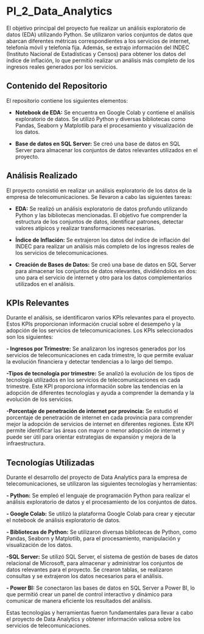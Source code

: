 # PI_2_Data_Analytics

El objetivo principal del proyecto fue realizar un análisis exploratorio de datos (EDA) utilizando Python. Se utilizaron varios conjuntos de datos que abarcan diferentes métricas correspondientes a los servicios de internet, telefonía móvil y telefonía fija. Además, se extrajo información del INDEC (Instituto Nacional de Estadísticas y Censos) para obtener los datos del índice de inflación, lo que permitió realizar un análisis más completo de los ingresos reales generados por los servicios.

## Contenido del Repositorio

El repositorio contiene los siguientes elementos:

- **Notebook de EDA:** Se encuentra en Google Colab y contiene el análisis exploratorio de datos. Se utilizó Python y diversas bibliotecas como Pandas, Seaborn y Matplotlib para el procesamiento y visualización de los datos.

- **Base de datos en SQL Server:** Se creó una base de datos en SQL Server para almacenar los conjuntos de datos relevantes utilizados en el proyecto.

## Análisis Realizado

El proyecto consistió en realizar un análisis exploratorio de los datos de la empresa de telecomunicaciones. Se llevaron a cabo las siguientes tareas:

- **EDA:** Se realizó un análisis exploratorio de datos profundo utilizando Python y las bibliotecas mencionadas. El objetivo fue comprender la estructura de los conjuntos de datos, identificar patrones, detectar valores atípicos y realizar transformaciones necesarias.

- **Índice de Inflación:** Se extrajeron los datos del índice de inflación del INDEC para realizar un análisis más completo de los ingresos reales de los servicios de telecomunicaciones.

- **Creación de Bases de Datos:** Se creó una base de datos en SQL Server para almacenar los conjuntos de datos relevantes, dividiéndolos en dos: uno para el servicio de internet y otro para los datos complementarios utilizados en el análisis.

## KPIs Relevantes

Durante el análisis, se identificaron varios KPIs relevantes para el proyecto. Estos KPIs proporcionan información crucial sobre el desempeño y la adopción de los servicios de telecomunicaciones. Los KPIs seleccionados son los siguientes:

**- Ingresos por Trimestre:** Se analizaron los ingresos generados por los servicios de telecomunicaciones en cada trimestre, lo que permite evaluar la evolución financiera y detectar tendencias a lo largo del tiempo.

**-Tipos de tecnología por trimestre:** Se analizó la evolución de los tipos de tecnología utilizados en los servicios de telecomunicaciones en cada trimestre. Este KPI proporciona información sobre las tendencias en la adopción de diferentes tecnologías y ayuda a comprender la demanda y la evolución de los servicios.

**-Porcentaje de penetración de internet por provincia:** Se estudió el porcentaje de penetración de internet en cada provincia para comprender mejor la adopción de servicios de internet en diferentes regiones. Este KPI permite identificar las áreas con mayor o menor adopción de internet y puede ser útil para orientar estrategias de expansión y mejora de la infraestructura.

## Tecnologías Utilizadas

Durante el desarrollo del proyecto de Data Analytics para la empresa de telecomunicaciones, se utilizaron las siguientes tecnologías y herramientas:

**- Python:** Se empleó el lenguaje de programación Python para realizar el análisis exploratorio de datos y el procesamiento de los conjuntos de datos.

**- Google Colab:** Se utilizó la plataforma Google Colab para crear y ejecutar el notebook de análisis exploratorio de datos.

**- Bibliotecas de Python:** Se utilizaron diversas bibliotecas de Python, como Pandas, Seaborn y Matplotlib, para el procesamiento, manipulación y visualización de los datos.

**-SQL Server:** Se utilizó SQL Server, el sistema de gestión de bases de datos relacional de Microsoft, para almacenar y administrar los conjuntos de datos relevantes para el proyecto. Se crearon tablas, se realizaron consultas y se extrajeron los datos necesarios para el análisis.

**- Power BI:** Se conectaron las bases de datos en SQL Server a Power BI, lo que permitió crear un panel de control interactivo y dinámico para comunicar de manera eficiente los resultados del análisis.

Estas tecnologías y herramientas fueron fundamentales para llevar a cabo el proyecto de Data Analytics y obtener información valiosa sobre los servicios de telecomunicaciones.
